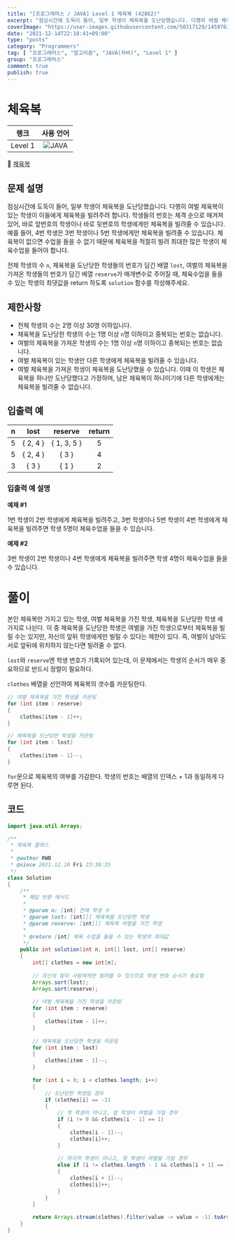 ```yaml
---
title: "[프로그래머스 / JAVA] Level 1 체육복 (42862)"
excerpt: "점심시간에 도둑이 들어, 일부 학생이 체육복을 도난당했습니다. 다행히 여벌 체육복이 있는 학생이 이들에게 체육복을 빌려주려 합니다. 학생들의 번호는 체격 순으로 매겨져 있어, 바로 앞번호의 학생이나 바로 뒷번호의 학생에게만 체육복을 빌려줄 수 있습니다. 예를 들어, 4번 학생은 3번 학생이나 5번 학생에게만 체육복을 빌려줄 수 있습니다. 체육복이 없으면 수업을 들을 수 없기 때문에 체육복을 적절히 빌려 최대한 많은 학생이 체육수업을 들어야 합니다."
coverImage: "https://user-images.githubusercontent.com/50317129/145976356-6b5d1430-31c0-4c34-829e-6be8f747ab19.png"
date: "2021-12-14T22:18:41+09:00"
type: "posts"
category: "Programmers"
tag: [ "프로그래머스", "알고리즘", "JAVA(자바)", "Level 1" ]
group: "프로그래머스"
comment: true
publish: true
---
```


# 체육복

|  랭크   |                                                      사용 언어                                                      |
| :-----: | :-----------------------------------------------------------------------------------------------------------------: |
| Level 1 | ![JAVA](https://shields.io/badge/java-JDK%2011-lightgray?logo=java&style=plastic&logoColor=white&labelColor=orange) |

🔗 [체육복](https://programmers.co.kr/learn/courses/30/lessons/42862)





## 문제 설명

점심시간에 도둑이 들어, 일부 학생이 체육복을 도난당했습니다. 다행히 여벌 체육복이 있는 학생이 이들에게 체육복을 빌려주려 합니다. 학생들의 번호는 체격 순으로 매겨져 있어, 바로 앞번호의 학생이나 바로 뒷번호의 학생에게만 체육복을 빌려줄 수 있습니다. 예를 들어, 4번 학생은 3번 학생이나 5번 학생에게만 체육복을 빌려줄 수 있습니다. 체육복이 없으면 수업을 들을 수 없기 때문에 체육복을 적절히 빌려 최대한 많은 학생이 체육수업을 들어야 합니다.

전체 학생의 수 `n`, 체육복을 도난당한 학생들의 번호가 담긴 배열 `lost`, 여벌의 체육복을 가져온 학생들의 번호가 담긴 배열 `reserve`가 매개변수로 주어질 때, 체육수업을 들을 수 있는 학생의 최댓값을 return 하도록 `solution` 함수를 작성해주세요.




## 제한사항

* 전체 학생의 수는 2명 이상 30명 이하입니다.
* 체육복을 도난당한 학생의 수는 1명 이상 `n`명 이하이고 중복되는 번호는 없습니다.
* 여벌의 체육복을 가져온 학생의 수는 1명 이상 `n`명 이하이고 중복되는 번호는 없습니다.
* 여벌 체육복이 있는 학생만 다른 학생에게 체육복을 빌려줄 수 있습니다.
* 여벌 체육복을 가져온 학생이 체육복을 도난당했을 수 있습니다. 이때 이 학생은 체육복을 하나만 도난당했다고 가정하며, 남은 체육복이 하나이기에 다른 학생에게는 체육복을 빌려줄 수 없습니다.





## 입출력 예

|   n   |   lost   |   reserve   | return |
| :---: | :------: | :---------: | :----: |
|   5   | { 2, 4 } | { 1, 3, 5 } |   5    |
|   5   | { 2, 4 } |    { 3 }    |   4    |
|   3   |  { 3 }   |    { 1 }    |   2    |



### 입출력 예 설명

**예제 #1**

1번 학생이 2번 학생에게 체육복을 빌려주고, 3번 학생이나 5번 학생이 4번 학생에게 체육복을 빌려주면 학생 5명이 체육수업을 들을 수 있습니다.

**예제 #2**

3번 학생이 2번 학생이나 4번 학생에게 체육복을 빌려주면 학생 4명이 체육수업을 들을 수 있습니다.










# 풀이

본인 체육복만 가지고 있는 학생, 여벌 체육복을 가진 학생, 체육복을 도난당한 학생 세 가지로 나뉜다. 이 중 체육복을 도난당한 학생은 여벌을 가진 학생으로부터 체육복을 빌릴 수는 있지만, 자신의 앞뒤 학생에게만 빌릴 수 있다는 제한이 있다. 즉, 여벌이 남아도 서로 앞뒤에 위치하지 않는다면 빌려줄 수 없다.

`lost`와 `reserve`엔 학생 번호가 기록되어 있는데, 이 문제에서는 학생의 순서가 매우 중요하므로 반드시 정렬이 필요하다.

`clothes` 배열을 선언하여 체육복의 갯수를 카운팅한다.

``` java
// 여벌 체육복을 가진 학생을 카운팅
for (int item : reserve)
{
	clothes[item - 1]++;
}

// 체육복을 도난당한 학생을 카운팅
for (int item : lost)
{
	clothes[item - 1]--;
}
```

`for`문으로 체육복의 여부를 가감한다. 학생의 번호는 배열의 인덱스 + 1과 동일하게 다루면 된다.






## 코드

``` java
import java.util.Arrays;

/**
 * 체육복 클래스
 *
 * @author RWB
 * @since 2021.12.10 Fri 23:38:35
 */
class Solution
{
	/**
	 * 해답 반환 메서드
	 *
	 * @param n: [int] 전체 학생 수
	 * @param lost: [int[]] 체육복을 도난당한 학생
	 * @param reserve: [int[]] 체육복 여벌을 가진 학생
	 *
	 * @return [int] 체육 수업을 들을 수 있는 학생의 최대값
	 */
	public int solution(int n, int[] lost, int[] reserve)
	{
		int[] clothes = new int[n];
		
		// 자신의 앞뒤 사람에게만 빌려줄 수 있으므로 학생 번호 순서가 중요함
		Arrays.sort(lost);
		Arrays.sort(reserve);
		
		// 여벌 체육복을 가진 학생을 카운팅
		for (int item : reserve)
		{
			clothes[item - 1]++;
		}
		
		// 체육복을 도난당한 학생을 카운팅
		for (int item : lost)
		{
			clothes[item - 1]--;
		}
		
		for (int i = 0; i < clothes.length; i++)
		{
			// 도난당한 학생일 경우
			if (clothes[i] == -1)
			{
				// 첫 학생이 아니고, 앞 학생이 여벌을 가질 경우
				if (i != 0 && clothes[i - 1] == 1)
				{
					clothes[i - 1]--;
					clothes[i]++;
				}
				
				// 마지막 학생이 아니고, 뒷 학생이 여벌을 가질 경우
				else if (i != clothes.length - 1 && clothes[i + 1] == 1)
				{
					clothes[i + 1]--;
					clothes[i]++;
				}
			}
		}
		
		return Arrays.stream(clothes).filter(value -> value > -1).toArray().length;
	}
}
```